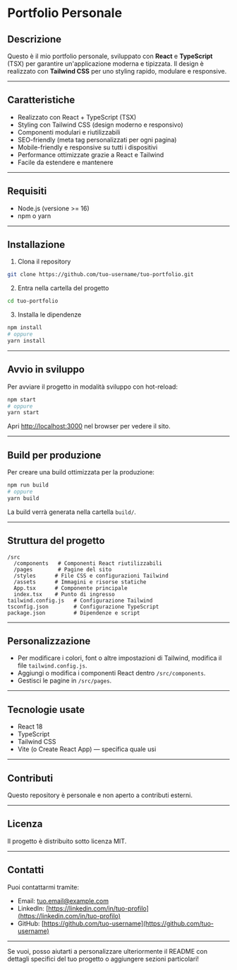 # Portfolio Personale

## Descrizione

Questo è il mio portfolio personale, sviluppato con **React** e **TypeScript** (TSX) per garantire un'applicazione moderna e tipizzata.
Il design è realizzato con **Tailwind CSS** per uno styling rapido, modulare e responsive.

---

## Caratteristiche

* Realizzato con React + TypeScript (TSX)
* Styling con Tailwind CSS (design moderno e responsivo)
* Componenti modulari e riutilizzabili
* SEO-friendly (meta tag personalizzati per ogni pagina)
* Mobile-friendly e responsive su tutti i dispositivi
* Performance ottimizzate grazie a React e Tailwind
* Facile da estendere e mantenere

---

## Requisiti

* Node.js (versione >= 16)
* npm o yarn

---

## Installazione

1. Clona il repository

```bash
git clone https://github.com/tuo-username/tuo-portfolio.git
```

2. Entra nella cartella del progetto

```bash
cd tuo-portfolio
```

3. Installa le dipendenze

```bash
npm install
# oppure
yarn install
```

---

## Avvio in sviluppo

Per avviare il progetto in modalità sviluppo con hot-reload:

```bash
npm start
# oppure
yarn start
```

Apri [http://localhost:3000](http://localhost:3000) nel browser per vedere il sito.

---

## Build per produzione

Per creare una build ottimizzata per la produzione:

```bash
npm run build
# oppure
yarn build
```

La build verrà generata nella cartella `build/`.

---

## Struttura del progetto

```
/src
  /components   # Componenti React riutilizzabili
  /pages        # Pagine del sito
  /styles      # File CSS e configurazioni Tailwind
  /assets      # Immagini e risorse statiche
  App.tsx      # Componente principale
  index.tsx    # Punto di ingresso
tailwind.config.js   # Configurazione Tailwind
tsconfig.json        # Configurazione TypeScript
package.json         # Dipendenze e script
```

---

## Personalizzazione

* Per modificare i colori, font o altre impostazioni di Tailwind, modifica il file `tailwind.config.js`.
* Aggiungi o modifica i componenti React dentro `/src/components`.
* Gestisci le pagine in `/src/pages`.

---

## Tecnologie usate

* React 18
* TypeScript
* Tailwind CSS
* Vite (o Create React App) — specifica quale usi

---

## Contributi

Questo repository è personale e non aperto a contributi esterni.

---

## Licenza

Il progetto è distribuito sotto licenza MIT.

---

## Contatti

Puoi contattarmi tramite:

* Email: [tuo.email@example.com](mailto:tuo.email@example.com)
* LinkedIn: [https://linkedin.com/in/tuo-profilo](https://linkedin.com/in/tuo-profilo)
* GitHub: [https://github.com/tuo-username](https://github.com/tuo-username)

---

Se vuoi, posso aiutarti a personalizzare ulteriormente il README con dettagli specifici del tuo progetto o aggiungere sezioni particolari!
